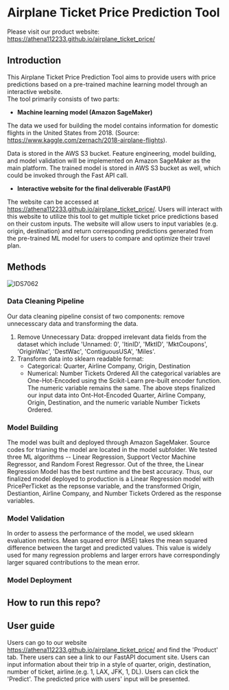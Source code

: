 # Airplane Ticket Price Prediction Tool
Please visit our product website: https://athena112233.github.io/airplane_ticket_price/

## Introduction
This Airplane Ticket Price Prediction Tool aims to provide users with price predictions based on a pre-trained machine learning model through an interactive website.  
The tool primarily consists of two parts:
* **Machine learning model (Amazon SageMaker)**

The data we used for building the model contains information for domestic flights in the United States from 2018. (Source: https://www.kaggle.com/zernach/2018-airplane-flights).

Data is stored in the AWS S3 bucket. Feature engineering, model building, and model validation will be implemented on Amazon SageMaker as the main platform. The trained model is stored in AWS S3 bucket as well, which could be invoked through the Fast API call.

* **Interactive website for the final deliverable (FastAPI)**

The website can be accessed at https://athena112233.github.io/airplane_ticket_price/.
Users will interact with this website to utilize this tool to get multiple ticket price predictions based on their custom inputs.  The website will allow users to input variables (e.g.  origin, destination) and return corresponding predictions generated from the pre-trained ML model for users to compare and optimize their travel plan.
 
## Methods
![IDS7062](https://user-images.githubusercontent.com/90014065/145660927-8133682b-68d0-43a1-b622-9f3682921bb6.png)

### Data Cleaning Pipeline
Our data cleaning pipeline consist of two components: remove unnecesscary data and transforming the data.
1. Remove Unnecessary Data: 
   dropped irrelevant data fields from the dataset which include 'Unnamed: 0', 'ItinID', 'MktID', 'MktCoupons', 'OriginWac', 'DestWac', 'ContiguousUSA', 'Miles'.
2. Transform data into sklearn readable format:
   * Categorical: Quarter, Airline Company, Origin, Destination
   * Numerical: Number Tickets Ordered 
   All the categorical variables are One-Hot-Encoded using the Scikit-Learn pre-built encoder function. The numeric variable remains the same.
The above steps finalized our input data into Ont-Hot-Encoded Quarter, Airline Company, Origin, Destination, and the numeric variable Number Tickets Ordered.

### Model Building
The model was built and deployed through Amazon SageMaker. Source codes for trianing the model are located in the model subfolder. We tested three ML algorithms -- Linear Regression, Support Vector Machine Regressor, and Random Forest Regressor. Out of the three, the Linear Regression Model has the best runtime and the best accuracy. Thus, our finalized model deployed to production is a Linear Regression model with PricePerTicket as the repsonse variable, and the transformed Origin, Destiantion, Airline Company, and Number Tickets Ordered as the response variables. 

### Model Validation
In order to assess the performance of the model, we used sklearn evaluation metrics. Mean squared error (MSE) takes the mean squared difference between the target and predicted values. This value is widely used for many regression problems and larger errors have correspondingly larger squared contributions to the mean error. 

### Model Deployment
## How to run this repo?
## User guide
Users can go to our website https://athena112233.github.io/airplane_ticket_price/ and find the 'Product' tab.
There users can see a link to our FastAPI document site.
Users can input information about their trip in a style of quarter, origin, destination, number of ticket, airline.(e.g. 1, LAX, JFK, 1, DL).
Users can click the 'Predict'.
The predicted price with users' input will be presented.
